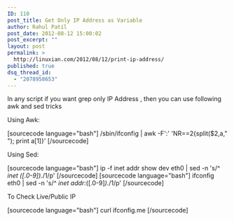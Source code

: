 ```yaml
---
ID: 110
post_title: Get Only IP Address as Variable
author: Rahul Patil
post_date: 2012-08-12 15:00:02
post_excerpt: ""
layout: post
permalink: >
  http://linuxian.com/2012/08/12/print-ip-address/
published: true
dsq_thread_id:
  - "2078958653"
---
```

In any script if you want grep only IP Address , then you can use following awk and sed tricks

Using Awk:

[sourcecode language="bash"]
/sbin/ifconfig | awk -F':' 'NR==2{split($2,a,&quot; &quot;); print a[1]}'
[/sourcecode]

Using Sed:

[sourcecode language="bash"]
ip -f inet addr show dev eth0 | sed -n 's/^ *inet *([.0-9]*).*/1/p'
[/sourcecode]
[sourcecode language="bash"]
ifconfig eth0 | sed -n 's/^ *inet addr:*([.0-9]*).*/1/p'
[/sourcecode]

To Check Live/Public IP

[sourcecode language="bash"]
curl ifconfig.me
[/sourcecode]